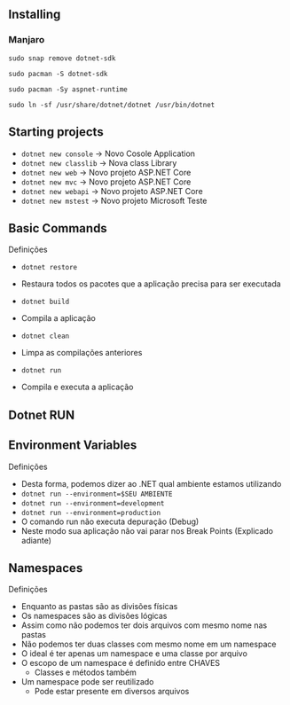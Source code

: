 
## Installing 

### Manjaro

`sudo snap remove dotnet-sdk`

`sudo pacman -S dotnet-sdk`

`sudo pacman -Sy aspnet-runtime`

`sudo ln -sf /usr/share/dotnet/dotnet /usr/bin/dotnet`



## Starting projects
- `dotnet new console` -> Novo Cosole Application
- `dotnet new classlib` -> Nova class Library
- `dotnet new web` -> Novo projeto ASP.NET Core
- `dotnet new mvc` -> Novo projeto ASP.NET Core
- `dotnet new webapi` -> Novo projeto ASP.NET Core
- `dotnet new mstest` -> Novo projeto Microsoft Teste

## Basic Commands

Definições
- `dotnet restore`
- Restaura todos os pacotes que a aplicação precisa para ser executada

- `dotnet build`
- Compila a aplicação

- `dotnet clean`
- Limpa as compilações anteriores

- `dotnet run`
- Compila e executa a aplicação

## Dotnet RUN 

## Environment Variables

Definições
- Desta forma, podemos dizer ao .NET qual ambiente estamos utilizando
- `dotnet run --environment=$SEU AMBIENTE`
- `dotnet run --environment=development`
- `dotnet run --environment=production`
- O comando run não executa depuração (Debug)
- Neste modo sua aplicação não vai parar nos Break Points (Explicado adiante)

## Namespaces

Definições
- Enquanto as pastas são as divisões físicas
- Os namespaces são as divisões lógicas
- Assim como não podemos ter dois arquivos com mesmo nome nas pastas
- Não podemos ter duas classes com mesmo nome em um namespace
- O ideal é ter apenas um namespace e uma classe por arquivo
- O escopo de um namespace é definido entre CHAVES
  - Classes e métodos também
- Um namespace pode ser reutilizado
  - Pode estar presente em diversos arquivos